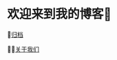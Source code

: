 欢迎来到我的博客👋
=

📕[归档](https://xiandeshen.github.io/xdblog.html)

👨‍💼[关于我们](https://xiandeshen.github.io/about.html)
